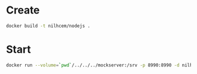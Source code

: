 # Create

```bash
docker build -t nilhcem/nodejs .
```

# Start

```bash
docker run --volume=`pwd`/../../../mockserver:/srv -p 8990:8990 -d nilhcem/nodejs
```
